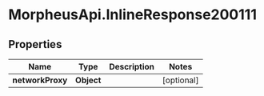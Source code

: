 # MorpheusApi.InlineResponse200111

## Properties

Name | Type | Description | Notes
------------ | ------------- | ------------- | -------------
**networkProxy** | **Object** |  | [optional] 


